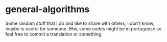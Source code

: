 # general-algorithms
Some random stuff that I do and like to share with others, I don't know, maybe is useful for someone.
Btw, some codes might be in portuguese so feel free to commit a translation or something.
